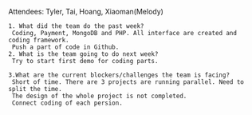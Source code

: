 

Attendees: Tyler, Tai, Hoang, Xiaoman(Melody)

    1. What did the team do the past week? 
     Coding, Payment, MongoDB and PHP. All interface are created and coding framework.
     Push a part of code in Github.
    2. What is the team going to do next week? 
     Try to start first demo for coding parts.
     
    3.What are the current blockers/challenges the team is facing? 
     Short of time. There are 3 projects are running parallel. Need to split the time.
     The design of the whole project is not completed.
     Connect coding of each persion.
